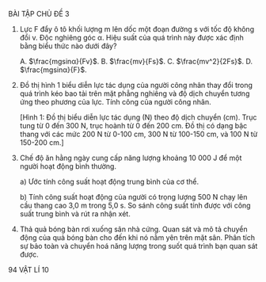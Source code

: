 BÀI TẬP CHỦ ĐỀ 3

1. Lực F đẩy ô tô khối lượng m lên dốc một đoạn đường s với tốc độ không đổi v. Độc nghiêng góc α. Hiệu suất của quá trình này được xác định bằng biểu thức nào dưới đây?

   A. $\frac{mgsinα}{Fv}$.     B. $\frac{mv}{Fs}$.     C. $\frac{mv^2}{2Fs}$.     D. $\frac{mgsinα}{F}$.

2. Đồ thị hình 1 biểu diễn lực tác dụng của người công nhân thay đổi trong quá trình kéo bao tải trên mặt phẳng nghiêng và độ dịch chuyển tương ứng theo phương của lực. Tính công của người công nhân.

   [Hình 1: Đồ thị biểu diễn lực tác dụng (N) theo độ dịch chuyển (cm). Trục tung từ 0 đến 300 N, trục hoành từ 0 đến 200 cm. Đồ thị có dạng bậc thang với các mức 200 N từ 0-100 cm, 300 N từ 100-150 cm, và 100 N từ 150-200 cm.]

3. Chế độ ăn hằng ngày cung cấp năng lượng khoảng 10 000 J để một người hoạt động bình thường.

   a) Ước tính công suất hoạt động trung bình của cơ thể.

   b) Tính công suất hoạt động của người có trọng lượng 500 N chạy lên cầu thang cao 3,0 m trong 5,0 s. So sánh công suất tính được với công suất trung bình và rút ra nhận xét.

4. Thả quả bóng bàn rơi xuống sân nhà cứng. Quan sát và mô tả chuyển động của quả bóng bàn cho đến khi nó nằm yên trên mặt sân. Phân tích sự bảo toàn và chuyển hoá năng lượng trong suốt quá trình bạn quan sát được.

94 VẬT LÍ 10